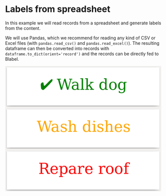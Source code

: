 # Labels from spreadsheet

In this example we will read records from a spreadsheet and generate labels from the content.

We will use Pandas, which we recommend for reading any kind of CSV or Excel files
(with ``pandas.read_csv()`` and ``pandas.read_excel()``). The resulting dataframe
can then be converted into records with ``dataframe.to_dict(orient='record')``
and the records can be directly fed to Blabel.

<p align='center'><img src="./screenshot.png" alt="screenshot"></p>



